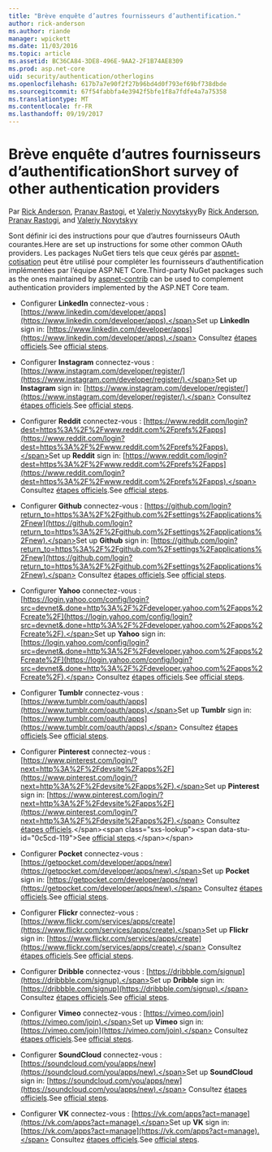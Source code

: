 ```yaml
---
title: "Brève enquête d’autres fournisseurs d’authentification."
author: rick-anderson
ms.author: riande
manager: wpickett
ms.date: 11/03/2016
ms.topic: article
ms.assetid: BC36CA84-3DE8-496E-9AA2-2F1B74AE8309
ms.prod: asp.net-core
uid: security/authentication/otherlogins
ms.openlocfilehash: 617b7a7e90f2f27b96bd4d0f793ef69bf738dbde
ms.sourcegitcommit: 67f54fabbfa4e3942f5bfe1f8a7fdfe4a7a75358
ms.translationtype: MT
ms.contentlocale: fr-FR
ms.lasthandoff: 09/19/2017
---
```

# <a name="short-survey-of-other-authentication-providers"></a><span data-ttu-id="0c5cd-102">Brève enquête d’autres fournisseurs d’authentification</span><span class="sxs-lookup"><span data-stu-id="0c5cd-102">Short survey of other authentication providers</span></span>

<a name=security-authentication-other-logins></a>

<span data-ttu-id="0c5cd-103">Par [Rick Anderson](https://twitter.com/RickAndMSFT), [Pranav Rastogi](https://github.com/rustd), et [Valeriy Novytskyy](https://github.com/01binary)</span><span class="sxs-lookup"><span data-stu-id="0c5cd-103">By [Rick Anderson](https://twitter.com/RickAndMSFT), [Pranav Rastogi](https://github.com/rustd), and [Valeriy Novytskyy](https://github.com/01binary)</span></span>

<span data-ttu-id="0c5cd-104">Sont définir ici des instructions pour que d’autres fournisseurs OAuth courantes.</span><span class="sxs-lookup"><span data-stu-id="0c5cd-104">Here are set up instructions for some other common OAuth providers.</span></span> <span data-ttu-id="0c5cd-105">Les packages NuGet tiers tels que ceux gérés par [aspnet-cotisation](https://www.nuget.org/packages?q=owners%3Aaspnet-contrib+title%3AOAuth) peut être utilisé pour compléter les fournisseurs d’authentification implémentées par l’équipe ASP.NET Core.</span><span class="sxs-lookup"><span data-stu-id="0c5cd-105">Third-party NuGet packages such as the ones maintained by [aspnet-contrib](https://www.nuget.org/packages?q=owners%3Aaspnet-contrib+title%3AOAuth) can be used to complement authentication providers implemented by the ASP.NET Core team.</span></span>

* <span data-ttu-id="0c5cd-106">Configurer **LinkedIn** connectez-vous : [https://www.linkedin.com/developer/apps](https://www.linkedin.com/developer/apps).</span><span class="sxs-lookup"><span data-stu-id="0c5cd-106">Set up **LinkedIn** sign in: [https://www.linkedin.com/developer/apps](https://www.linkedin.com/developer/apps).</span></span> <span data-ttu-id="0c5cd-107">Consultez [étapes officiels](https://developer.linkedin.com/docs/oauth2).</span><span class="sxs-lookup"><span data-stu-id="0c5cd-107">See [official steps](https://developer.linkedin.com/docs/oauth2).</span></span>

* <span data-ttu-id="0c5cd-108">Configurer **Instagram** connectez-vous : [https://www.instagram.com/developer/register/](https://www.instagram.com/developer/register/).</span><span class="sxs-lookup"><span data-stu-id="0c5cd-108">Set up **Instagram** sign in: [https://www.instagram.com/developer/register/](https://www.instagram.com/developer/register/).</span></span> <span data-ttu-id="0c5cd-109">Consultez [étapes officiels](https://www.instagram.com/developer/authentication/).</span><span class="sxs-lookup"><span data-stu-id="0c5cd-109">See [official steps](https://www.instagram.com/developer/authentication/).</span></span>

* <span data-ttu-id="0c5cd-110">Configurer **Reddit** connectez-vous : [https://www.reddit.com/login?dest=https%3A%2F%2Fwww.reddit.com%2Fprefs%2Fapps](https://www.reddit.com/login?dest=https%3A%2F%2Fwww.reddit.com%2Fprefs%2Fapps).</span><span class="sxs-lookup"><span data-stu-id="0c5cd-110">Set up **Reddit** sign in: [https://www.reddit.com/login?dest=https%3A%2F%2Fwww.reddit.com%2Fprefs%2Fapps](https://www.reddit.com/login?dest=https%3A%2F%2Fwww.reddit.com%2Fprefs%2Fapps).</span></span> <span data-ttu-id="0c5cd-111">Consultez [étapes officiels](https://github.com/reddit/reddit/wiki/OAuth2-Quick-Start-Example).</span><span class="sxs-lookup"><span data-stu-id="0c5cd-111">See [official steps](https://github.com/reddit/reddit/wiki/OAuth2-Quick-Start-Example).</span></span>

* <span data-ttu-id="0c5cd-112">Configurer **Github** connectez-vous : [https://github.com/login?return_to=https%3A%2F%2Fgithub.com%2Fsettings%2Fapplications%2Fnew](https://github.com/login?return_to=https%3A%2F%2Fgithub.com%2Fsettings%2Fapplications%2Fnew).</span><span class="sxs-lookup"><span data-stu-id="0c5cd-112">Set up **Github** sign in: [https://github.com/login?return_to=https%3A%2F%2Fgithub.com%2Fsettings%2Fapplications%2Fnew](https://github.com/login?return_to=https%3A%2F%2Fgithub.com%2Fsettings%2Fapplications%2Fnew).</span></span> <span data-ttu-id="0c5cd-113">Consultez [étapes officiels](https://developer.github.com/v3/oauth/).</span><span class="sxs-lookup"><span data-stu-id="0c5cd-113">See [official steps](https://developer.github.com/v3/oauth/).</span></span>

* <span data-ttu-id="0c5cd-114">Configurer **Yahoo** connectez-vous : [https://login.yahoo.com/config/login?src=devnet&.done=http%3A%2F%2Fdeveloper.yahoo.com%2Fapps%2Fcreate%2F](https://login.yahoo.com/config/login?src=devnet&.done=http%3A%2F%2Fdeveloper.yahoo.com%2Fapps%2Fcreate%2F).</span><span class="sxs-lookup"><span data-stu-id="0c5cd-114">Set up **Yahoo** sign in: [https://login.yahoo.com/config/login?src=devnet&.done=http%3A%2F%2Fdeveloper.yahoo.com%2Fapps%2Fcreate%2F](https://login.yahoo.com/config/login?src=devnet&.done=http%3A%2F%2Fdeveloper.yahoo.com%2Fapps%2Fcreate%2F).</span></span> <span data-ttu-id="0c5cd-115">Consultez [étapes officiels](https://developer.yahoo.com/bbauth/user.html).</span><span class="sxs-lookup"><span data-stu-id="0c5cd-115">See [official steps](https://developer.yahoo.com/bbauth/user.html).</span></span>

* <span data-ttu-id="0c5cd-116">Configurer **Tumblr** connectez-vous : [https://www.tumblr.com/oauth/apps](https://www.tumblr.com/oauth/apps).</span><span class="sxs-lookup"><span data-stu-id="0c5cd-116">Set up **Tumblr** sign in: [https://www.tumblr.com/oauth/apps](https://www.tumblr.com/oauth/apps).</span></span> <span data-ttu-id="0c5cd-117">Consultez [étapes officiels](https://www.tumblr.com/docs/api/v2#auth).</span><span class="sxs-lookup"><span data-stu-id="0c5cd-117">See [official steps](https://www.tumblr.com/docs/api/v2#auth).</span></span>

* <span data-ttu-id="0c5cd-118">Configurer **Pinterest** connectez-vous : [https://www.pinterest.com/login/?next=http%3A%2F%2Fdevsite%2Fapps%2F](https://www.pinterest.com/login/?next=http%3A%2F%2Fdevsite%2Fapps%2F).</span><span class="sxs-lookup"><span data-stu-id="0c5cd-118">Set up **Pinterest** sign in: [https://www.pinterest.com/login/?next=http%3A%2F%2Fdevsite%2Fapps%2F](https://www.pinterest.com/login/?next=http%3A%2F%2Fdevsite%2Fapps%2F).</span></span> <span data-ttu-id="0c5cd-119">Consultez [étapes officiels](https://developers.pinterest.com/docs/api/overview/?).</span><span class="sxs-lookup"><span data-stu-id="0c5cd-119">See [official steps](https://developers.pinterest.com/docs/api/overview/?).</span></span>

* <span data-ttu-id="0c5cd-120">Configurer **Pocket** connectez-vous : [https://getpocket.com/developer/apps/new](https://getpocket.com/developer/apps/new).</span><span class="sxs-lookup"><span data-stu-id="0c5cd-120">Set up **Pocket** sign in: [https://getpocket.com/developer/apps/new](https://getpocket.com/developer/apps/new).</span></span> <span data-ttu-id="0c5cd-121">Consultez [étapes officiels](https://getpocket.com/developer/docs/authentication).</span><span class="sxs-lookup"><span data-stu-id="0c5cd-121">See [official steps](https://getpocket.com/developer/docs/authentication).</span></span>

* <span data-ttu-id="0c5cd-122">Configurer **Flickr** connectez-vous : [https://www.flickr.com/services/apps/create](https://www.flickr.com/services/apps/create).</span><span class="sxs-lookup"><span data-stu-id="0c5cd-122">Set up **Flickr** sign in: [https://www.flickr.com/services/apps/create](https://www.flickr.com/services/apps/create).</span></span> <span data-ttu-id="0c5cd-123">Consultez [étapes officiels](https://www.flickr.com/services/api/auth.oauth.html).</span><span class="sxs-lookup"><span data-stu-id="0c5cd-123">See [official steps](https://www.flickr.com/services/api/auth.oauth.html).</span></span>

* <span data-ttu-id="0c5cd-124">Configurer **Dribble** connectez-vous : [https://dribbble.com/signup](https://dribbble.com/signup).</span><span class="sxs-lookup"><span data-stu-id="0c5cd-124">Set up **Dribble** sign in: [https://dribbble.com/signup](https://dribbble.com/signup).</span></span> <span data-ttu-id="0c5cd-125">Consultez [étapes officiels](http://developer.dribbble.com/v1/oauth/).</span><span class="sxs-lookup"><span data-stu-id="0c5cd-125">See [official steps](http://developer.dribbble.com/v1/oauth/).</span></span>

* <span data-ttu-id="0c5cd-126">Configurer **Vimeo** connectez-vous : [https://vimeo.com/join](https://vimeo.com/join).</span><span class="sxs-lookup"><span data-stu-id="0c5cd-126">Set up **Vimeo** sign in: [https://vimeo.com/join](https://vimeo.com/join).</span></span> <span data-ttu-id="0c5cd-127">Consultez [étapes officiels](https://developer.vimeo.com/api/authentication).</span><span class="sxs-lookup"><span data-stu-id="0c5cd-127">See [official steps](https://developer.vimeo.com/api/authentication).</span></span>

* <span data-ttu-id="0c5cd-128">Configurer **SoundCloud** connectez-vous : [https://soundcloud.com/you/apps/new](https://soundcloud.com/you/apps/new).</span><span class="sxs-lookup"><span data-stu-id="0c5cd-128">Set up **SoundCloud** sign in: [https://soundcloud.com/you/apps/new](https://soundcloud.com/you/apps/new).</span></span> <span data-ttu-id="0c5cd-129">Consultez [étapes officiels](https://developers.soundcloud.com/blog/we-love-oauth-2).</span><span class="sxs-lookup"><span data-stu-id="0c5cd-129">See [official steps](https://developers.soundcloud.com/blog/we-love-oauth-2).</span></span>

* <span data-ttu-id="0c5cd-130">Configurer **VK** connectez-vous : [https://vk.com/apps?act=manage](https://vk.com/apps?act=manage).</span><span class="sxs-lookup"><span data-stu-id="0c5cd-130">Set up **VK** sign in: [https://vk.com/apps?act=manage](https://vk.com/apps?act=manage).</span></span> <span data-ttu-id="0c5cd-131">Consultez [étapes officiels](https://vk.com/pages?oid=-17680044&p=Authorizing_Sites).</span><span class="sxs-lookup"><span data-stu-id="0c5cd-131">See [official steps](https://vk.com/pages?oid=-17680044&p=Authorizing_Sites).</span></span>
